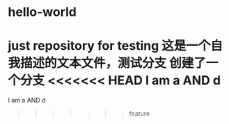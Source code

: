 ﻿# hello-world
just repository for testing
这是一个自我描述的文本文件，测试分支
创建了一个分支
<<<<<<< HEAD
I am a AND d
=======
I am a AND d
>>>>>>> feature
